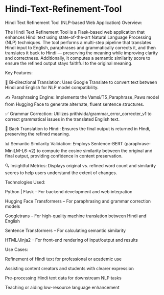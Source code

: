 # Hindi-Text-Refinement-Tool

Hindi Text Refinement Tool (NLP-based Web Application)
Overview:

The Hindi Text Refinement Tool is a Flask-based web application that enhances Hindi text using state-of-the-art Natural Language Processing (NLP) techniques. The tool performs a multi-step pipeline that translates Hindi input to English, paraphrases and grammatically corrects it, and then translates it back to Hindi — preserving the meaning while improving clarity and correctness. Additionally, it computes a semantic similarity score to ensure the refined output stays faithful to the original meaning.

Key Features:

🔁 Bi-directional Translation: Uses Google Translate to convert text between Hindi and English for NLP model compatibility.

✍️ Paraphrasing Engine: Implements the Vamsi/T5_Paraphrase_Paws model from Hugging Face to generate alternate, fluent sentence structures.

✅ Grammar Correction: Utilizes prithivida/grammar_error_correcter_v1 to correct grammatical issues in the translated English text.

🔄 Back Translation to Hindi: Ensures the final output is returned in Hindi, preserving the refined meaning.

📊 Semantic Similarity Validation: Employs Sentence-BERT (paraphrase-MiniLM-L6-v2) to compute the cosine similarity between the original and final output, providing confidence in content preservation.

🔍 Insightful Metrics: Displays original vs. refined word count and similarity scores to help users understand the extent of changes.

Technologies Used:

Python | Flask – For backend development and web integration

Hugging Face Transformers – For paraphrasing and grammar correction models

Googletrans – For high-quality machine translation between Hindi and English

Sentence Transformers – For calculating semantic similarity

HTML/Jinja2 – For front-end rendering of input/output and results

Use Cases:

Refinement of Hindi text for professional or academic use

Assisting content creators and students with clearer expression

Pre-processing Hindi text data for downstream NLP tasks

Teaching or aiding low-resource language enhancement

